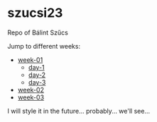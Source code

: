 # szucsi23
Repo of Bálint Szűcs


Jump to different weeks:
- [week-01](https://github.com/green-fox-academy/szucsi23/tree/master/week-01)
    - [day-1](https://github.com/green-fox-academy/szucsi23/tree/master/week-01/day-1)
    - [day-2](https://github.com/green-fox-academy/szucsi23/tree/master/week-01/day-2)
    - [day-3](https://github.com/green-fox-academy/szucsi23/tree/master/week-01/day-3)
- [week-02](https://github.com/green-fox-academy/szucsi23/tree/master/week-02)
- [week-03]()

I will style it in the future...
probably...
we'll see...